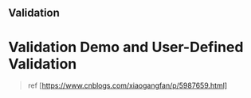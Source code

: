 ## Validation

# Validation Demo and User-Defined Validation

> ref [https://www.cnblogs.com/xiaogangfan/p/5987659.html]
